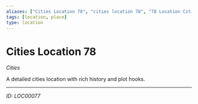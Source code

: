 ```yaml
---
aliases: ["Cities Location 78", "cities location 78", "78 Location Cities"]
tags: [location, place]
type: location
---
```


# Cities Location 78

*Cities*

A detailed cities location with rich history and plot hooks.

---
*ID: LOC00077*